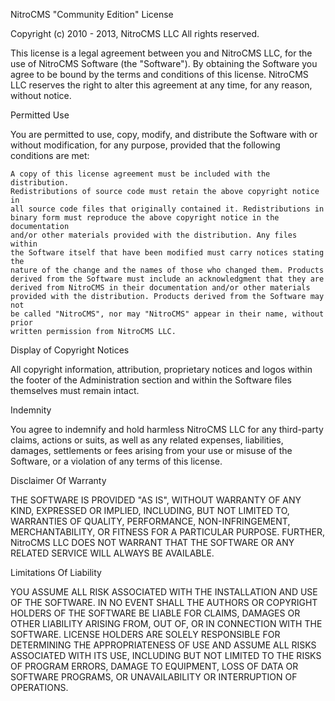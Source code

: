 NitroCMS "Community Edition" License

Copyright (c) 2010 - 2013, NitroCMS LLC All rights reserved.

This license is a legal agreement between you and NitroCMS LLC, for the use of
NitroCMS Software (the "Software"). By obtaining the Software you agree to be
bound by the terms and conditions of this license. NitroCMS LLC reserves the
right to alter this agreement at any time, for any reason, without notice.

Permitted Use

You are permitted to use, copy, modify, and distribute the Software with or
without modification, for any purpose, provided that the following conditions
are met:

    A copy of this license agreement must be included with the distribution.
    Redistributions of source code must retain the above copyright notice in
    all source code files that originally contained it. Redistributions in
    binary form must reproduce the above copyright notice in the documentation
    and/or other materials provided with the distribution. Any files within
    the Software itself that have been modified must carry notices stating the
    nature of the change and the names of those who changed them. Products
    derived from the Software must include an acknowledgment that they are
    derived from NitroCMS in their documentation and/or other materials
    provided with the distribution. Products derived from the Software may not
    be called "NitroCMS", nor may "NitroCMS" appear in their name, without prior
    written permission from NitroCMS LLC.

Display of Copyright Notices

All copyright information, attribution, proprietary notices and logos within
the footer of the Administration section and within the Software files
themselves must remain intact.

Indemnity

You agree to indemnify and hold harmless NitroCMS LLC for any third-party
claims, actions or suits, as well as any related expenses, liabilities,
damages, settlements or fees arising from your use or misuse of the Software,
or a violation of any terms of this license.

Disclaimer Of Warranty

THE SOFTWARE IS PROVIDED "AS IS", WITHOUT WARRANTY OF ANY KIND, EXPRESSED OR
IMPLIED, INCLUDING, BUT NOT LIMITED TO, WARRANTIES OF QUALITY, PERFORMANCE,
NON-INFRINGEMENT, MERCHANTABILITY, OR FITNESS FOR A PARTICULAR PURPOSE.
FURTHER, NitroCMS LLC DOES NOT WARRANT THAT THE SOFTWARE OR ANY RELATED SERVICE
WILL ALWAYS BE AVAILABLE.

Limitations Of Liability

YOU ASSUME ALL RISK ASSOCIATED WITH THE INSTALLATION AND USE OF THE SOFTWARE.
IN NO EVENT SHALL THE AUTHORS OR COPYRIGHT HOLDERS OF THE SOFTWARE BE LIABLE
FOR CLAIMS, DAMAGES OR OTHER LIABILITY ARISING FROM, OUT OF, OR IN CONNECTION
WITH THE SOFTWARE. LICENSE HOLDERS ARE SOLELY RESPONSIBLE FOR DETERMINING THE
APPROPRIATENESS OF USE AND ASSUME ALL RISKS ASSOCIATED WITH ITS USE, INCLUDING
BUT NOT LIMITED TO THE RISKS OF PROGRAM ERRORS, DAMAGE TO EQUIPMENT, LOSS OF
DATA OR SOFTWARE PROGRAMS, OR UNAVAILABILITY OR INTERRUPTION OF OPERATIONS.
